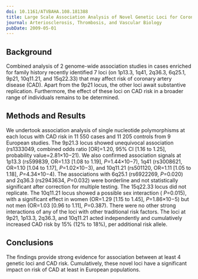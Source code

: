 ```yaml
---
doi: 10.1161/ATVBAHA.108.181388
title: Large Scale Association Analysis of Novel Genetic Loci for Coronary Artery Disease
journal: Arteriosclerosis, Thrombosis, and Vascular Biology
pubDate: 2009-05-01
---
```


## Background

Combined analysis of 2 genome-wide association studies in cases enriched for family history recently identified 7 loci (on 1p13.3, 1q41, 2q36.3, 6q25.1, 9p21, 10q11.21, and 15q22.33) that may affect risk of coronary artery disease (CAD). Apart from the 9p21 locus, the other loci await substantive replication. Furthermore, the effect of these loci on CAD risk in a broader range of individuals remains to be determined.

## Methods and Results

We undertook association analysis of single nucleotide polymorphisms at each locus with CAD risk in 11 550 cases and 11 205 controls from 9 European studies. The 9p21.3 locus showed unequivocal association (rs1333049, combined odds ratio [OR]=1.20, 95% CI [1.16 to 1.25], probability value=2.81×10−21). We also confirmed association signals at 1p13.3 (rs599839, OR=1.13 [1.08 to 1.19], _P_=1.44×10−7), 1q41 (rs3008621, OR=1.10 [1.04 to 1.17], _P_=1.02×10−3), and 10q11.21 (rs501120, OR=1.11 [1.05 to 1.18], _P_=4.34×10−4). The associations with 6q25.1 (rs6922269, _P_=0.020) and 2q36.3 (rs2943634, _P_=0.032) were borderline and not statistically significant after correction for multiple testing. The 15q22.33 locus did not replicate. The 10q11.21 locus showed a possible sex interaction ( _P_=0.015), with a significant effect in women (OR=1.29 [1.15 to 1.45], _P_=1.86×10−5) but not men (OR=1.03 [0.96 to 1.11], _P_=0.387). There were no other strong interactions of any of the loci with other traditional risk factors. The loci at 9p21, 1p13.3, 2q36.3, and 10q11.21 acted independently and cumulatively increased CAD risk by 15% (12% to 18%), per additional risk allele.

## Conclusions

The findings provide strong evidence for association between at least 4 genetic loci and CAD risk. Cumulatively, these novel loci have a significant impact on risk of CAD at least in European populations.
